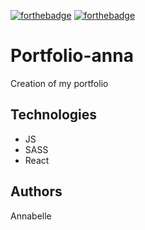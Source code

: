 [![forthebadge](https://forthebadge.com/images/badges/made-with-javascript.svg)](https://forthebadge.com) [![forthebadge](https://forthebadge.com/images/badges/uses-sass.svg)](https://forthebadge.com)

# Portfolio-anna

Creation of my portfolio

## Technologies

- JS
- SASS
- React

## Authors

Annabelle
